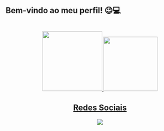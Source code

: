 ## Bem-vindo ao meu perfil! 😉💻

<p>  </p><br>

<div align="center">
  <a href="https://github.com/Andr-Vinicius">
    <img height="160em" src="https://github-readme-stats.vercel.app/api?username=Andr-Vinicius&show_icons=true&theme=dark&include_all_commits=true&count_private=true"/>
    <img height="145em"  src="https://github-readme-stats.vercel.app/api/top-langs/?username=Andr-Vinicius&layout=compact&langs_count=7&theme=dark"/>
</div>


## <div align="center">Redes Sociais</div>

<div align="center"> 
  <a href="https://www.linkedin.com/in/vncsandrade01/" target="_blank"><img src="https://img.shields.io/badge/-LinkedIn-%230077B5?style=for-the-badge&logo=linkedin&logoColor=white" target="_blank"></a>
</div>
